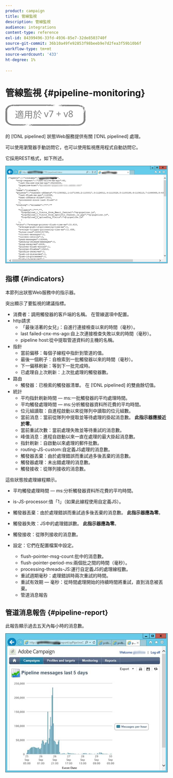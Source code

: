```yaml
---
product: campaign
title: 管線監視
description: 管線監視
audience: integrations
content-type: reference
exl-id: 84399496-33fd-4936-85e7-32de8503740f
source-git-commit: 36b10a49fe92853f98beeb9e7d2fea3f59b10b6f
workflow-type: tm+mt
source-wordcount: '433'
ht-degree: 1%

---
```


# 管線監視 {#pipeline-monitoring}

![](../../assets/common.svg)

的 [!DNL pipelined] 狀態Web服務提供有關 [!DNL pipelined] 處理。

可以使用瀏覽器手動訪問它，也可以使用監視應用程式自動訪問它。

它採用REST格式，如下所述。

![](assets/triggers_8.png)

## 指標 {#indicators}

本節列出狀態Web服務中的指示器。

突出顯示了要監視的建議指標。

* 消費者：調用觸發器的客戶端的名稱。 在管線選項中配置。
* http請求
   * 「最後活著的女兒」：自進行連接檢查以來的時間（毫秒）。
   * last failed-cnx-ms-ago:自上次連接檢查失敗以來的時間（毫秒）。
   * pipeline host:從中提取管道資料的主機的名稱。
* 指針
   * 當前偏移：每個子線程中指針到管道的值。
   * 最後一個刷子：自檢索到一批觸發器以來的時間（毫秒）。
   * 下一偏移刷新：等到下一批完成時。
   * 已處理自上次刷新：上次批處理的觸發器數。
* 路由
   * 觸發器：已檢索的觸發器清單。 在 [!DNL pipelined] 的雙曲餘切值。
* 統計
   * 平均指針刷新時間 — ms:一批觸發器的平均處理時間。
   * 平均觸發處理時間 — ms:分析觸發器資料所花費的平均時間。
   * 位元組讀取：自進程啟動以來從隊列中讀取的位元組數。
   * 當前消息：當前從隊列中提取並等待處理的掛起消息數。 **此指示器應接近於零**。
   * 當前重試次數：當前處理失敗並等待重試的消息數。
   * 峰值消息：進程自啟動以來一直在處理的最大掛起消息數。
   * 指針刷新：自啟動以來處理的郵件批數。
   * routing-JS-custom:自定義JS處理的消息數。
   * 觸發器丟棄：由於處理錯誤而重試過多後丟棄的消息數。
   * 觸發器處理：未出錯處理的消息數。
   * 觸發接收：從隊列接收的消息數。

這些狀態按處理線程顯示。

* 平均觸發處理時間 — ms:分析觸發器資料所花費的平均時間。
* is-JS-processor:值「1」（如果此線程使用自定義JS）。
* 觸發器丟棄：由於處理錯誤而重試過多後丟棄的消息數。 **此指示器應為零**。
* 觸發器失敗：JS中的處理錯誤數。 **此指示器應為零**。
* 觸發接收：從隊列接收的消息數。

* 設定：它們在配置檔案中設定。
   * flush-pointer-msg-count:批中的消息數。
   * flush-pointer-period-ms:兩個批之間的時間（毫秒）。
   * processing-threads-JS:運行自定義JS的處理線程數。
   * 重試週期毫秒：處理錯誤時兩次重試的時間。
   * 重試有效期 — 毫秒：從時間處理開始的持續時間將重試，直到消息被丟棄。
   * 管道消息報告

## 管道消息報告 {#pipeline-report}

此報告顯示過去五天內每小時的消息數。

![](assets/triggers_9.png)
